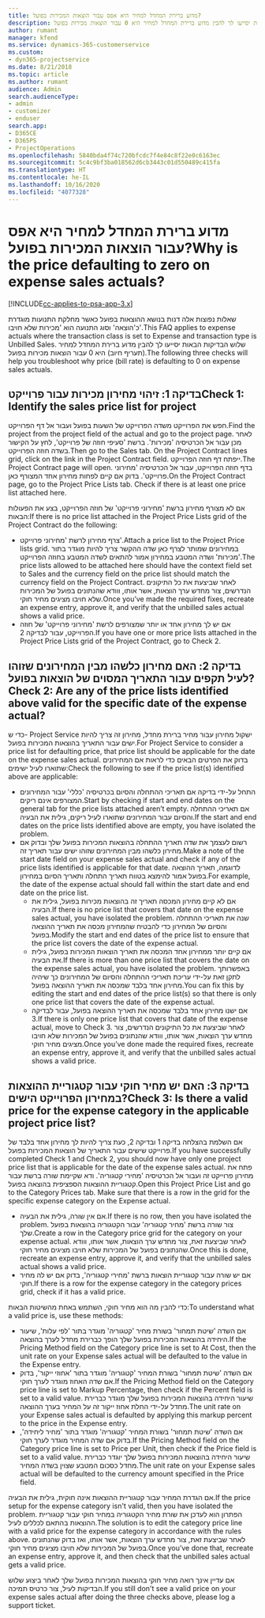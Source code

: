 ```yaml
---
title: מדוע ברירת המחדל למחיר היא אפס עבור הוצאות המכירות בפועל?
description: שלוש הבדיקות הבאות יסייעו לך להבין מדוע ברירת המחדל למחיר היא 0 עבור הוצאות מכירות בפועל.
author: rumant
manager: kfend
ms.service: dynamics-365-customerservice
ms.custom:
- dyn365-projectservice
ms.date: 8/21/2018
ms.topic: article
ms.author: rumant
audience: Admin
search.audienceType:
- admin
- customizer
- enduser
search.app:
- D365CE
- D365PS
- ProjectOperations
ms.openlocfilehash: 5840bda4f74c720bfcdc7f4e84c8f22e0c6163ec
ms.sourcegitcommit: 5c4c9bf3ba018562d6cb3443c01d550489c415fa
ms.translationtype: HT
ms.contentlocale: he-IL
ms.lasthandoff: 10/16/2020
ms.locfileid: "4077328"
---
```

# <a name="why-is-the-price-defaulting-to-zero-on-expense-sales-actuals"></a><span data-ttu-id="0f9ae-103">מדוע ברירת המחדל למחיר היא אפס עבור הוצאות המכירות בפועל?</span><span class="sxs-lookup"><span data-stu-id="0f9ae-103">Why is the price defaulting to zero on expense sales actuals?</span></span>

[!INCLUDE[cc-applies-to-psa-app-3.x](../includes/cc-applies-to-psa-app-3x.md)]

<span data-ttu-id="0f9ae-104">שאלות נפוצות אלה דנות בנושא ההוצאות בפועל כאשר מחלקת התנועות מוגדרת כ'הוצאה' וסוג התנועה הוא '‏‫מכירות שלא חויבו‬'.</span><span class="sxs-lookup"><span data-stu-id="0f9ae-104">This FAQ applies to expense actuals where the transaction class is set to Expense and transaction type is Unbilled Sales.</span></span> <span data-ttu-id="0f9ae-105">שלוש הבדיקות הבאות יסייעו לך להבין מדוע ברירת המחדל למחיר (‏‫תעריף חיוב‬) היא 0 עבור הוצאות מכירות בפועל.</span><span class="sxs-lookup"><span data-stu-id="0f9ae-105">The following three checks will help you troubleshoot why price (bill rate) is defaulting to 0 on expense sales actuals.</span></span>

## <a name="check-1-identify-the-sales-price-list-for-project"></a><span data-ttu-id="0f9ae-106">בדיקה 1: זיהוי מחירון מכירות עבור פרוייקט</span><span class="sxs-lookup"><span data-stu-id="0f9ae-106">Check 1: Identify the sales price list for project</span></span>

<span data-ttu-id="0f9ae-107">חפש את הפרוייקט משדה הפרוייקט של השעות בפועל ועבור אל דף הפרוייקט.</span><span class="sxs-lookup"><span data-stu-id="0f9ae-107">Find the project from the project field of the actual and go to the project page.</span></span> <span data-ttu-id="0f9ae-108">לאחר מכן עבור אל הכרטיסיה 'מכירות'. ברשת 'סעיפי חוזה של פרוייקט', לחץ על הקישור בשדה חוזה הפרוייקט.</span><span class="sxs-lookup"><span data-stu-id="0f9ae-108">Then go to the Sales tab. On the Project Contract lines grid, click on the link in the Project Contract field.</span></span> <span data-ttu-id="0f9ae-109">ייפתח דף חוזה הפרוייקט.</span><span class="sxs-lookup"><span data-stu-id="0f9ae-109">The Project Contract page will open.</span></span> <span data-ttu-id="0f9ae-110">בדף חוזה הפרוייקט, עבור אל הכרטיסיה 'מחירוני פרוייקט'. בדוק אם קיים לפחות מחירון אחד המצורף כאן.</span><span class="sxs-lookup"><span data-stu-id="0f9ae-110">On the Project Contract page, go to the Project Price Lists tab. Check if there is at least one price list attached here.</span></span>

<span data-ttu-id="0f9ae-111">אם לא מצורף מחירון ברשת 'מחירוני פרוייקט' של חוזה הפרוייקט, בצע את הפעולות הבאות:</span><span class="sxs-lookup"><span data-stu-id="0f9ae-111">If there is no price list attached in the Project Price Lists grid of the Project Contract do the following:</span></span>

- <span data-ttu-id="0f9ae-112">צרף מחירון לרשת 'מחירוני פרוייקט'.</span><span class="sxs-lookup"><span data-stu-id="0f9ae-112">Attach a price list to the Project Price lists grid.</span></span> <span data-ttu-id="0f9ae-113">במחירונים שמותר לצרף כאן שדה ההקשר צריך להיות מוגדר בתור 'מכירות' ושדה המטבע במחירון אמור להתאים לשדה המטבע בחוזה הפרוייקט.</span><span class="sxs-lookup"><span data-stu-id="0f9ae-113">The price lists allowed to be attached here should have the context field set to Sales and the currency field on the price list should match the currency field on the Project Contract.</span></span> <span data-ttu-id="0f9ae-114">לאחר שביצעת את כל התיקונים הנדרשים, צור מחדש ערך הוצאות, אשר אותו, ווודא שהנתונים בפועל של המכירות שלא חויבו מציגים מחיר חוקי.</span><span class="sxs-lookup"><span data-stu-id="0f9ae-114">Once you’ve made the required fixes, recreate an expense entry, approve it, and verify that the unbilled sales actual shows a valid price.</span></span>
- <span data-ttu-id="0f9ae-115">אם יש לך מחירון אחד או יותר שמצורפים לרשת 'מחירוני פרוייקט' של חוזה הפרוייקט, עבור לבדיקה 2.</span><span class="sxs-lookup"><span data-stu-id="0f9ae-115">If you have one or more price lists attached in the Project Price Lists grid of the Project Contract, go to Check 2.</span></span>

## <a name="check-2-are-any-of-the-price-lists-identified-above-valid-for-the-specific-date-of-the-expense-actual"></a><span data-ttu-id="0f9ae-116">בדיקה 2: האם מחירון כלשהו מבין המחירונים שזוהו לעיל תקפים עבור התאריך המסוים של הוצאות בפועל?</span><span class="sxs-lookup"><span data-stu-id="0f9ae-116">Check 2: Are any of the price lists identified above valid for the specific date of the expense actual?</span></span>

<span data-ttu-id="0f9ae-117">כדי ש- Project Service ישקול מחירון עבור מחיר ברירת מחדל, מחירון זה צריך להיות ישים עבור התאריך בהוצאות המכירות בפועל.</span><span class="sxs-lookup"><span data-stu-id="0f9ae-117">For Project Service to consider a price list for defaulting price, that price list should be applicable for the date on the expense sales actual.</span></span> <span data-ttu-id="0f9ae-118">בדוק את הפרטים הבאים כדי לראות אם המחירונים שתוארו לעיל ישימים:</span><span class="sxs-lookup"><span data-stu-id="0f9ae-118">Check the following to see if the price list(s) identified above are applicable:</span></span>

- <span data-ttu-id="0f9ae-119">התחל על-ידי בדיקה אם תאריכי ההתחלה והסיום בכרטיסיה 'כללי' עבור המחירונים המצורפים אינם ריקים.</span><span class="sxs-lookup"><span data-stu-id="0f9ae-119">Start by checking if start and end dates on the general tab for the price lists attached aren’t empty.</span></span> <span data-ttu-id="0f9ae-120">אם תאריכי ההתחלה והסיום עבור המחירונים שתוארו לעיל ריקים, גילית את הבעיה.</span><span class="sxs-lookup"><span data-stu-id="0f9ae-120">If the start and end dates on the price lists identified above are empty, you have isolated the problem.</span></span> 
- <span data-ttu-id="0f9ae-121">רשום לעצמך את שדה תאריך ההתחלה בהוצאות המכירות בפועל שלך ובדוק אם מחירון כלשהו מבין המחירונים שזוהו ישים עבור תאריך זה.</span><span class="sxs-lookup"><span data-stu-id="0f9ae-121">Make a note of the start date field on your expense sales actual and check if any of the price lists identified is applicable for that date.</span></span> <span data-ttu-id="0f9ae-122">לדוגמה, תאריך ההוצאה בפועל אמור להימצא בטווח תאריך התחלה ותאריך הסיום במחירון.</span><span class="sxs-lookup"><span data-stu-id="0f9ae-122">For example, the date of the expense actual should fall within the start date and end date on the price list.</span></span> 
    - <span data-ttu-id="0f9ae-123">אם לא קיים מחירון המכסה תאריך זה בהוצאות מכירות בפועל, גילית את הבעיה.</span><span class="sxs-lookup"><span data-stu-id="0f9ae-123">If there is no price list that covers that date on the expense sales actual, you have isolated the problem.</span></span> <span data-ttu-id="0f9ae-124">שנה את תאריכי ההתחלה והסיום של המחירון כדי להבטיח שהמחירון מכסה את תאריך ההוצאה בפועל.</span><span class="sxs-lookup"><span data-stu-id="0f9ae-124">Modify the start and end dates of the price list to ensure that the price list covers the date of the expense actual.</span></span> 
    - <span data-ttu-id="0f9ae-125">אם קיים יותר ממחירון אחד המכסה את תאריך הוצאות המכירות בפועל, גילית את הבעיה.</span><span class="sxs-lookup"><span data-stu-id="0f9ae-125">If there is more than one price list that covers the date on the expense sales actual, you have isolated the problem.</span></span> <span data-ttu-id="0f9ae-126">באפשרותך לתקן זאת על-ידי עריכת תאריכי ההתחלה והסיום של המחירונים כך שיהיה מחירון אחד בלבד שמכסה את תאריך ההוצאה בפועל.</span><span class="sxs-lookup"><span data-stu-id="0f9ae-126">You can fix this by editing the start and end dates of the price list(s) so that there is only one price list that covers the date of the expense actual.</span></span> 
    - <span data-ttu-id="0f9ae-127">אם ישנו מחירון אחד בלבד שמכסה את תאריך ההוצאה בפועל, עבור לבדיקה 3.</span><span class="sxs-lookup"><span data-stu-id="0f9ae-127">If there is only one price list that covers that date of the expense actual, move to Check 3.</span></span>
<span data-ttu-id="0f9ae-128">לאחר שביצעת את כל התיקונים הנדרשים, צור מחדש ערך הוצאות, אשר אותו, ווודא שהנתונים בפועל של המכירות שלא חויבו מציגים מחיר חוקי.</span><span class="sxs-lookup"><span data-stu-id="0f9ae-128">Once you’ve done made the required fixes, recreate an expense entry, approve it, and verify that the unbilled sales actual shows a valid price.</span></span>

## <a name="check-3-is-there-a-valid-price-for-the-expense-category-in-the-applicable-project-price-list"></a><span data-ttu-id="0f9ae-129">בדיקה 3: האם יש מחיר חוקי עבור קטגוריית ההוצאות במחירון הפרוייקט הישים?</span><span class="sxs-lookup"><span data-stu-id="0f9ae-129">Check 3: Is there a valid price for the expense category in the applicable project price list?</span></span> 

<span data-ttu-id="0f9ae-130">אם השלמת בהצלחה בדיקה 1 ובדיקה 2, כעת צריך להיות לך מחירון אחד בלבד של פרוייקט שישים עבור התאריך של הוצאות המכירות בפועל.</span><span class="sxs-lookup"><span data-stu-id="0f9ae-130">If you have successfully completed Check 1 and Check 2, you should now have only one project price list that is applicable for the date of the expense sales actual.</span></span> <span data-ttu-id="0f9ae-131">פתח את מחירון פרוייקט זה ועבור אל הכרטיסיה 'מחירי קטגוריה'. ודא שקיימת שורה ברשת עבור קטגוריית ההוצאות הספציפית בהוצאה בפועל.</span><span class="sxs-lookup"><span data-stu-id="0f9ae-131">Open this Project Price List and go to the Category Prices tab. Make sure that there is a row in the grid for the specific expense category on the Expense actual.</span></span>
 
- <span data-ttu-id="0f9ae-132">אם אין שורה, גילית את הבעיה.</span><span class="sxs-lookup"><span data-stu-id="0f9ae-132">If there is no row, then you have isolated the problem.</span></span> <span data-ttu-id="0f9ae-133">צור שורה ברשת 'מחיר קטגוריה' עבור הקטגוריה בהוצאות בפועל שלך.</span><span class="sxs-lookup"><span data-stu-id="0f9ae-133">Create a row in the Category price grid for the category on your expense actual.</span></span> <span data-ttu-id="0f9ae-134">לאחר שביצעת זאת, צור מחדש ערך הוצאות, אשר אותו, ווודא שהנתונים בפועל של המכירות שלא חויבו מציגים מחיר חוקי.</span><span class="sxs-lookup"><span data-stu-id="0f9ae-134">Once this is done, recreate an expense entry, approve it, and verify that the unbilled sales actual shows a valid price.</span></span> 
- <span data-ttu-id="0f9ae-135">אם יש שורה עבור קטגוריית הוצאות ברשת 'מחירי קטגוריה', בדוק אם יש לה מחיר חוקי.</span><span class="sxs-lookup"><span data-stu-id="0f9ae-135">If there is a row for the expense category in the category prices grid, check if it has a valid price.</span></span>

<span data-ttu-id="0f9ae-136">כדי להבין מה הוא מחיר חוקי, השתמש באחת מהשיטות הבאות:</span><span class="sxs-lookup"><span data-stu-id="0f9ae-136">To understand what a valid price is, use these methods:</span></span>

- <span data-ttu-id="0f9ae-137">אם השדה 'שיטת תמחור' בשורת מחיר 'קטגוריה' מוגדר בתור 'לפי עלות', שיעור היחידה בהוצאות המכירות בפועל שלך הופך כברירת מחדל לערך בהוצאה.</span><span class="sxs-lookup"><span data-stu-id="0f9ae-137">If the Pricing Method field on the Category price line is set to At Cost, then the unit rate on your Expense sales actual will be defaulted to the value in the Expense entry.</span></span>
- <span data-ttu-id="0f9ae-138">אם השדה 'שיטת תמחור' בשורת המחיר 'קטגוריה' מוגדר בתור 'אחוזי ייקור', בדוק אם שדה האחוז מוגדר לערך חוקי.</span><span class="sxs-lookup"><span data-stu-id="0f9ae-138">If the Pricing Method field on the Category price line is set to Markup Percentage, then check if the Percent field is set to a valid value.</span></span> <span data-ttu-id="0f9ae-139">שיעור היחידה בהוצאות המכירות בפועל שלך מוגדר כברירת מחדל על-ידי החלת אחוז ייקור זה על המחיר בערך ההוצאה.</span><span class="sxs-lookup"><span data-stu-id="0f9ae-139">The unit rate on your Expense sales actual is defaulted by applying this markup percent to the price in the Expense entry.</span></span>
- <span data-ttu-id="0f9ae-140">אם השדה 'שיטת תמחור' בשורת המחיר 'קטגוריה' מוגדר בתור '‏‫מחיר ליחידה‬', בדוק אם שדה המחיר מוגדר לערך חוקי.</span><span class="sxs-lookup"><span data-stu-id="0f9ae-140">If the Pricing Method field on the Category price line is set to Price per Unit, then check if the Price field is set to a valid value.</span></span> <span data-ttu-id="0f9ae-141">שיעור היחידה בהוצאות המכירות בפועל שלך יוגדר כברירת מחדל כסכום המטבע שצוין בשדה המחיר.</span><span class="sxs-lookup"><span data-stu-id="0f9ae-141">The unit rate on your Expense sales actual will be defaulted to the currency amount specified in the Price field.</span></span>

<span data-ttu-id="0f9ae-142">אם הגדרת המחיר עבור קטגוריית ההוצאות אינה חוקית, גילית את הבעיה.</span><span class="sxs-lookup"><span data-stu-id="0f9ae-142">If the price setup for the expense category isn't valid, then you have isolated the problem.</span></span> <span data-ttu-id="0f9ae-143">הפתרון הוא לעדכן את שורת מחיר הקטגוריה במחיר חוקי עבור קטגוריית ההוצאות בהתאם לכללים לעיל.</span><span class="sxs-lookup"><span data-stu-id="0f9ae-143">The solution is to edit the category price line with a valid price for the expense category in accordance with the rules above.</span></span> <span data-ttu-id="0f9ae-144">לאחר שביצעת זאת, צור מחדש ערך הוצאות, אשר אותו, ואז בדוק שהנתונים בפועל של המכירות שלא חויבו מציגים מחיר חוקי.</span><span class="sxs-lookup"><span data-stu-id="0f9ae-144">Once you’ve done that, recreate an expense entry, approve it, and then check that the unbilled sales actual gets a valid price.</span></span>

<span data-ttu-id="0f9ae-145">אם עדיין אינך רואה מחיר חוקי בהוצאות המכירות בפועל שלך לאחר ביצוע שלוש הבדיקות לעיל, צור כרטיס תמיכה.</span><span class="sxs-lookup"><span data-stu-id="0f9ae-145">If you still don't see a valid price on your expense sales actual after doing the three checks above, please log a support ticket.</span></span>


